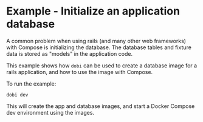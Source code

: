 
# Example - Initialize an application database

A common problem when using rails (and many other web frameworks) with Compose is
initializing the database. The database tables and fixture data is stored as
"models" in the application code.

This example shows how `dobi` can be used to create a database image for a rails
application, and how to use the image with Compose.

To run the example:

    dobi dev


This will create the app and database images, and start a Docker Compose dev
environment using the images.
